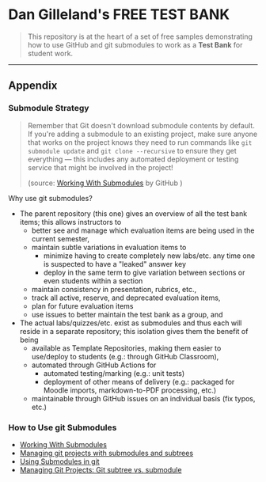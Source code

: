 # Dan Gilleland's FREE TEST BANK

> This repository is at the heart of a set of free samples demonstrating how to use GitHub and git submodules to work as a **Test Bank** for student work.

----

## Appendix

### Submodule Strategy

> Remember that Git doesn't download submodule contents by default. If you're adding a submodule to an existing project, make sure anyone that works on the project knows they need to run commands like `git submodule update` and `git clone --recursive` to ensure they get everything &mdash; this includes any automated deployment or testing service that might be involved in the project!
>
> (source: [Working With Submodules](https://github.blog/2016-02-01-working-with-submodules/) by GitHub )

Why use git submodules?

- The parent repository (this one) gives an overview of all the test bank items; this allows instructors to 
  - better see and manage which evaluation items are being used in the current semester,
  - maintain subtle variations in evaluation items to 
    - minimize having to create completely new labs/etc. any time one is suspected to have a "leaked" answer key
    - deploy in the same term to give variation between sections or even students within a section
  - maintain consistency in presentation, rubrics, etc.,
  - track all active, reserve, and deprecated evaluation items,
  - plan for future evaluation items
  - use issues to better maintain the test bank as a group, and
- The actual labs/quizzes/etc. exist as submodules and thus each will reside in a separate repository; this isolation gives them the benefit of being
  - available as Template Repositories, making them easier to use/deploy to students (e.g.: through GitHub Classroom),
  - automated through GitHub Actions for
    - automated testing/marking (e.g.: unit tests)
    - deployment of other means of delivery (e.g.: packaged for Moodle imports, markdown-to-PDF processing, etc.)
  - maintainable through GitHub issues on an individual basis (fix typos, etc.)

### How to Use git Submodules

- [Working With Submodules](https://github.blog/2016-02-01-working-with-submodules/)
- [Managing git projects with submodules and subtrees](https://opensource.com/article/20/5/git-submodules-subtrees)
- [Using Submodules in git](https://www.vogella.com/tutorials/GitSubmodules/article.html)
- [Managing Git Projects: Git subtree vs. submodule](https://gitprotect.io/blog/managing-git-projects-git-subtree-vs-submodule/)
